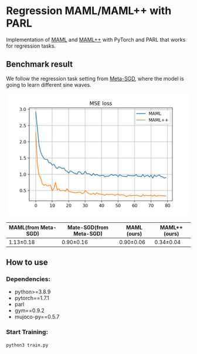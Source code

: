 # Regression MAML/MAML++ with PARL
Implementation of [MAML](https://arxiv.org/abs/1703.03400) and [MAML++](https://arxiv.org/abs/1810.09502) with PyTorch and PARL that works for regression tasks. 

## Benchmark result

We follow the regression task setting from [Meta-SGD](https://arxiv.org/pdf/1707.09835.pdf), where the model is going to learn different sine waves.

<p align="center">
<img src=".benchmark/loss.png" alt="result"/>
</p>

| MAML(from Meta-SGD) | Mate-SGD(from Meta-SGD) | MAML (ours) | MAML++ (ours)|
| --- | --- | --- | --- |
| 1.13&plusmn;0.18 |0.90&plusmn;0.16|  0.90&plusmn;0.06 | 0.34&plusmn;0.04 |

## How to use

### Dependencies:

+ python>=3.8.9
+ pytorch==1.7.1
+ parl
+ gym==0.9.2
+ mujoco-py==0.5.7

### Start Training:

~~~
python3 train.py
~~~

